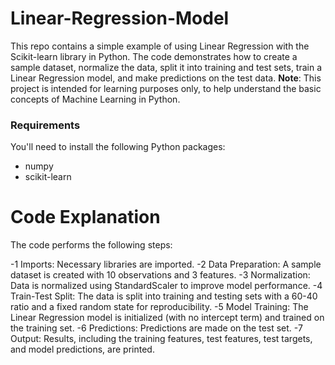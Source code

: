 # Linear-Regression-Model
This repo contains a simple example of using Linear Regression with the Scikit-learn library in Python.
The code demonstrates how to create a sample dataset, normalize the data, split it into training and test sets, train a Linear Regression model, and make predictions on the test data.
**Note**: This project is intended for learning purposes only, to help understand the basic concepts of Machine Learning in Python.
### Requirements
You'll need to install the following Python packages:
- numpy
- scikit-learn
# Code Explanation
The code performs the following steps:

-1 Imports: Necessary libraries are imported.
-2 Data Preparation: A sample dataset is created with 10 observations and 3 features.
-3 Normalization: Data is normalized using StandardScaler to improve model performance.
-4 Train-Test Split: The data is split into training and testing sets with a 60-40 ratio and a fixed random state for reproducibility.
-5 Model Training: The Linear Regression model is initialized (with no intercept term) and trained on the training set.
-6 Predictions: Predictions are made on the test set.
-7 Output: Results, including the training features, test features, test targets, and model predictions, are printed.
